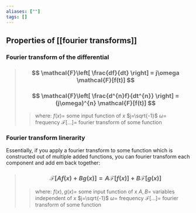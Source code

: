 ```yaml
---
aliases: [""]
tags: []
---
```


## Properties of [[fourier transforms]]

### Fourier transform of the differential


> ### $$ \mathcal{F}\left[ \frac{df}{dt} \right] = j\omega \mathcal{F}[f(t)] $$ 
> ### $$ \mathcal{F}\left[ \frac{d^{n}f}{dt^{n}} \right] = (j\omega)^{n} \mathcal{F}[f(t)] $$ 
>> where:
>> $f(x)=$ some input function of $x$ 
>> $j=\sqrt{-1}$
>> $\omega=$ frequency
>> $\mathcal{F}[...]=$ fourier transform of some function 

### Fourier transform linerarity

Essentially, if you apply a fourier transform to some function which is constructed out of multiple added functions, you can fourier transform each component and add em back together:

> ### $$ \mathcal{F}[ Af(x) + Bg(x) ] =  A\mathcal{F}[ f(x) ] + B\mathcal{F}[g(x)] $$ 
>> where:
>> $f(x),g(x)=$ some input function of $x$ 
>> $A,B=$ variables independent of $x$
>> $j=\sqrt{-1}$
>> $\omega=$ frequency
>> $\mathcal{F}[...]=$ fourier transform of some function 
